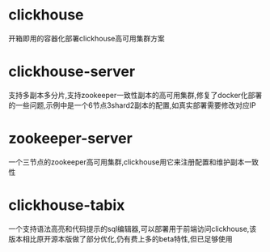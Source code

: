 # clickhouse
开箱即用的容器化部署clickhouse高可用集群方案
# clickhouse-server
支持多副本多分片,支持zookeeper一致性副本的高可用集群,修复了docker化部署的一些问题,示例中是一个6节点3shard2副本的配置,如真实部署需要修改对应IP
# zookeeper-server
一个三节点的zookeeper高可用集群,clickhouse用它来注册配置和维护副本一致性
# clickhouse-tabix
一个支持语法高亮和代码提示的sql编辑器,可以部署用于前端访问clickhouse,该版本相比原开源本版做了部分优化,仍有费上多的beta特性,但已足够使用

